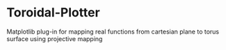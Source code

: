 # Toroidal-Plotter
Matplotlib plug-in for mapping real functions from cartesian plane to torus surface using projective mapping
